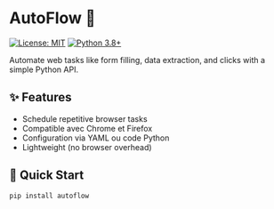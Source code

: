 # AutoFlow 🚀

[![License: MIT](https://img.shields.io/badge/License-MIT-blue.svg)](LICENSE)
[![Python 3.8+](https://img.shields.io/badge/Python-3.8+-green.svg)](https://www.python.org/)

Automate web tasks like form filling, data extraction, and clicks with a simple Python API.

## ✨ Features
- Schedule repetitive browser tasks
- Compatible avec Chrome et Firefox
- Configuration via YAML ou code Python
- Lightweight (no browser overhead)

## 🚀 Quick Start
```bash
pip install autoflow